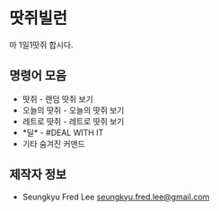 # 땃쥐빌런

마 1일1땃쥐 합시다.

## 명령어 모음
* 땃쥐 - 랜덤 땃쥐 보기
* 오늘의 땃쥐 - 오늘의 땃쥐 보기
* 레트로 땃쥐 - 레트로 땃쥐 보기
* \*딜\* - #DEAL WITH IT
* 기타 숨겨진 커맨드

## 제작자 정보
* Seungkyu Fred Lee <seungkyu.fred.lee@gmail.com>
